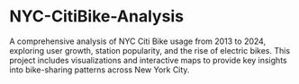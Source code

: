 # NYC-CitiBike-Analysis
A comprehensive analysis of NYC Citi Bike usage from 2013 to 2024, exploring user growth, station popularity, and the rise of electric bikes. This project includes visualizations and interactive maps to provide key insights into bike-sharing patterns across New York City.
